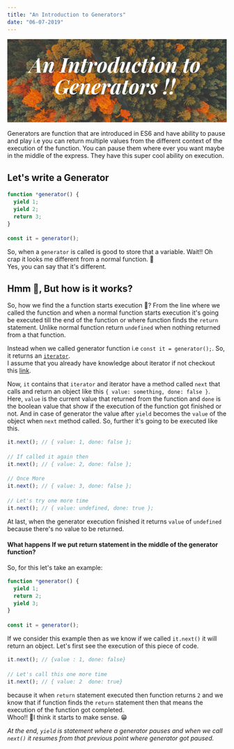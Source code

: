 ```yaml
---
title: "An Introduction to Generators"
date: "06-07-2019"
---
```


![An Introduction to Generators Cover](./../../images/an-introduction-to-generators.png)

Generators are function that are introduced in ES6 and have ability to pause and play i.e you can return multiple values from the different context of the execution of the function.
You can pause them where ever you want maybe in the middle of the express. They have this super cool ability on execution. 

## Let's write a Generator 

```js
function *generator() {
  yield 1;
  yield 2;
  return 3;
}

const it = generator();
```
So, when a `generator` is called is good to store that a variable. Wait!! Oh crap it looks me different from a normal function. 🧐 <br/>
Yes, you can say that it's different.

## Hmm 🤔, But how is it works?
So, how we find the a function starts execution 🤨? From the line where we called the function and when a normal function starts execution it's going be executed till the end of the function or where function finds the `return` statement. Unlike normal function return `undefined` when nothing returned from a that function.

Instead when we called generator function i.e `const it = generator();`. So, it returns an [`iterator`](https://developer.mozilla.org/en-US/docs/Web/JavaScript/Reference/Global_Objects/Symbol/iterator). <br>
I assume that you already have knowledge about iterator if not checkout this [link](http://javascript.info/iterable).

Now, `it` contains that `iterator` and iterator have a method called `next` that calls and return an object like this `{ value: something, done: false }`.<br/>
Here, `value` is the current value that returned from the function and `done` is the boolean value that show if the execution of the function got finished or not. And in case of generator the value after `yield` becomes the `value` of the object when `next` method called. So, further it's going to be executed like this.

```js
it.next(); // { value: 1, done: false };

// If called it again then
it.next(); // { value: 2, done: false };

// Once More
it.next(); // { value: 3, done: false };

// Let's try one more time
it.next(); // { value: undefined, done: true };
```

At last, when the generator execution finished it returns `value` of `undefined` because there's no value to be returned. 

#### What happens If we put return statement in the middle of the generator function?
So, for this let's take an example:

```js
function *generator() {
  yield 1;
  return 2;
  yield 3;
}

const it = generator();
```
If we consider this example then as we know if we called `it.next()` it will return an object. Let's first see the execution of this piece of code.

```js
it.next(); // {value : 1, done: false}

// Let's call this one more time
it.next(); // { value: 2  done: true}
```
because it when `return` statement executed then function returns `2` and we know that if function finds the `return` statement then that means the execution of the function got completed. <br>
Whoo!! 😤I think it starts to make sense. 😁

_At the end, `yield` is statement where a generator pauses and when we call `next()` it resumes from that previous point where generator got paused._